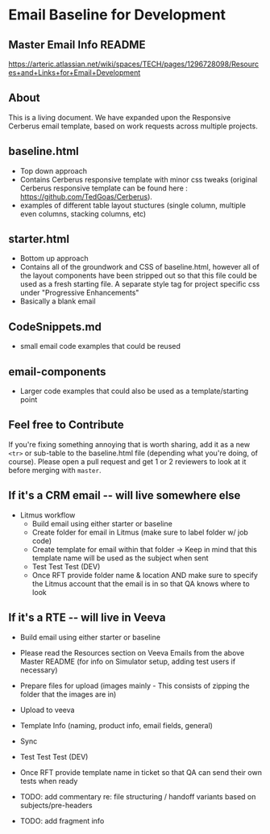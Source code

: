 # Email Baseline for Development

## Master Email Info README
https://arteric.atlassian.net/wiki/spaces/TECH/pages/1296728098/Resources+and+Links+for+Email+Development

## About
This is a living document. We have expanded upon the Responsive Cerberus email template, based on work requests across multiple projects.

## baseline.html
- Top down approach
- Contains Cerberus responsive template with minor css tweaks (original Cerberus responsive template can be found here : https://github.com/TedGoas/Cerberus). 
- examples of different table layout stuctures (single column, multiple even columns, stacking columns, etc)

## starter.html
- Bottom up approach
- Contains all of the groundwork and CSS of baseline.html, however all of the layout components have been stripped out so that this file could be used as a fresh starting file. A separate style tag for project specific css under "Progressive Enhancements"
- Basically a blank email

## CodeSnippets.md
- small email code examples that could be reused

## email-components
- Larger code examples that could also be used as a template/starting point


## Feel free to Contribute
If you're fixing something annoying that is worth sharing, add it as a new `<tr>` or sub-table to the baseline.html file (depending what you're doing, of course). Please open a pull request and get 1 or 2 reviewers to look at it before merging with `master`.

## If it's a CRM email -- will live somewhere else
  * Litmus workflow 
    - Build email using either starter or baseline
    - Create folder for email in Litmus (make sure to label folder w/ job code)
    - Create template for email within that folder
        -> Keep in mind that this template name will be used as the subject when sent
    - Test Test Test (DEV)
    - Once RFT provide folder name & location AND make sure to specify the Litmus account that the email is in so that QA knows where to look



## If it's a RTE -- will live in Veeva 
- Build email using either starter or baseline
- Please read the Resources section on Veeva Emails from the above Master README (for info on Simulator setup, adding test users if necessary)
- Prepare files for upload (images mainly - This consists of zipping the folder that the images are in)
- Upload to veeva
- Template Info (naming, product info, email fields, general)
- Sync 
- Test Test Test (DEV)
- Once RFT provide template name in ticket so that QA can send their own tests when ready

- TODO: add commentary re: file structuring / handoff variants based on subjects/pre-headers
- TODO: add fragment info